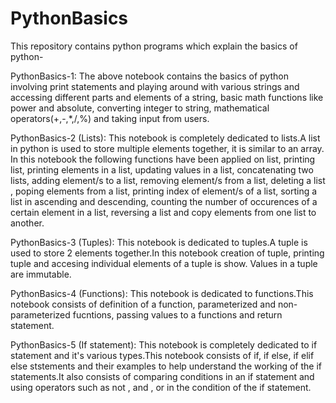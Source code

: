 # PythonBasics
This repository contains python programs which explain the basics of python-

PythonBasics-1:
The above notebook contains the basics of python involving print statements and playing around with various strings and accessing different parts and elements of a string, basic math functions like power and absolute, converting integer to string, mathematical operators(+,-,*,/,%) and taking input from users.

PythonBasics-2 (Lists):
This notebook is completely dedicated to lists.A list in python is used to store multiple elements together, it is similar to an array. In this notebook the following functions have been applied on list, printing list, printing elements in a list, updating values in a list, concatenating two lists, adding element/s to a list, removing element/s from a list, deleting a list , poping elements from a list, printing index of element/s of a list, sorting a list in ascending and descending, counting the number of occurences of a certain element in a list, reversing a list and copy elements from one list to another.

PythonBasics-3 (Tuples):
This notebook is dedicated to tuples.A tuple is used to store 2 elements together.In this notebook creation of tuple, printing tuple and accesing individual elements of a tuple is show. Values in a tuple are immutable.

PythonBasics-4 (Functions):
This notebook is dedicated to functions.This notebook consists of definition of a function, parameterized and non-parameterized fucntions, passing values to a functions and return statement.

PythonBasics-5 (If statement):
This notebook is completely dedicated to if statement and it's various types.This notebook consists of if, if else, if elif else ststements and their examples to help understand the working of the if statements.It also consists of comparing conditions in an if statement and using operators such as not , and , or in the condition of the if statement.

